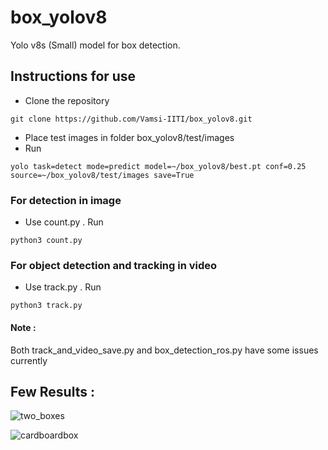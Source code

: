 # box_yolov8
Yolo v8s (Small) model for box detection.

## Instructions for use
* Clone the repository
```
git clone https://github.com/Vamsi-IITI/box_yolov8.git
```
* Place test images in folder box_yolov8/test/images
* Run
```
yolo task=detect mode=predict model=~/box_yolov8/best.pt conf=0.25 source=~/box_yolov8/test/images save=True
```

### For detection in image
* Use count.py . Run
```
python3 count.py
```
### For object detection and tracking in video
* Use track.py . Run
```
python3 track.py
```

#### Note :
Both track_and_video_save.py and box_detection_ros.py have some issues currently

## Few Results : 

![two_boxes](https://github.com/Vamsi-IITI/box_yolov8/assets/92263050/17a33ebf-0835-45b2-ad3f-c3faf82b9e24)

![cardboardbox](https://github.com/Vamsi-IITI/box_yolov8/assets/92263050/7246bf23-5832-435e-b12a-42d18d06e0c2)
